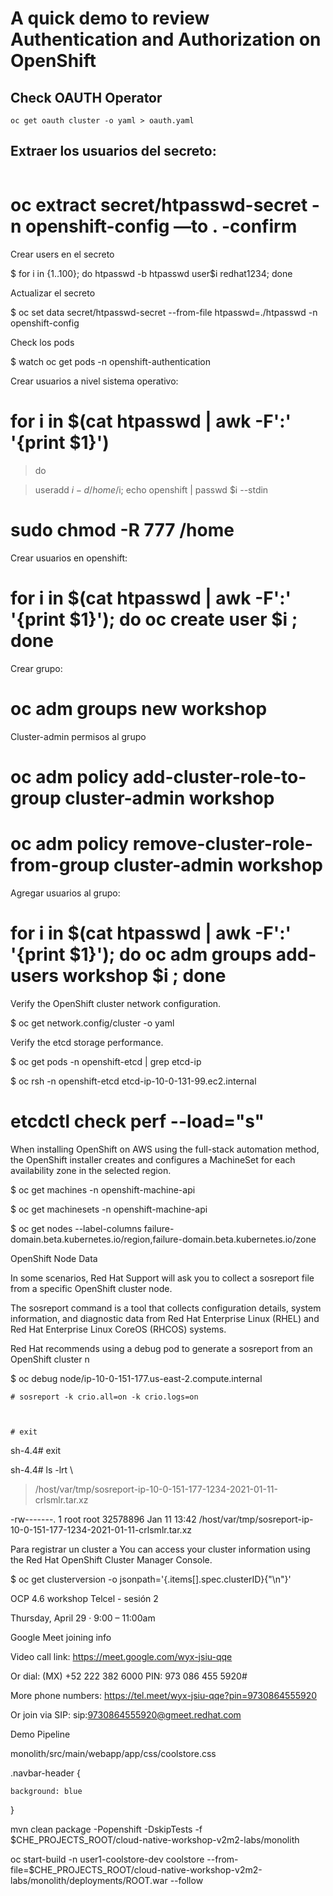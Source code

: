# A quick demo to review Authentication and Authorization on OpenShift

## Check OAUTH Operator
```
oc get oauth cluster -o yaml > oauth.yaml
```

## Extraer los usuarios del secreto:
```

```
# oc extract secret/htpasswd-secret -n openshift-config —to .  -confirm 





Crear users en el secreto

$ for i in {1..100}; do htpasswd -b htpasswd user$i redhat1234; done



Actualizar el secreto

$ oc set data secret/htpasswd-secret --from-file htpasswd=./htpasswd -n openshift-config





Check los pods

$ watch oc get pods -n openshift-authentication 





Crear usuarios a nivel sistema operativo:



# for i in $(cat htpasswd | awk -F':' '{print $1}')



> do

> useradd $i -d /home/$i; echo openshift | passwd $i  --stdin





# sudo chmod -R 777 /home







Crear usuarios en openshift:



# for i in $(cat htpasswd | awk -F':' '{print $1}'); do oc create user $i ; done





Crear grupo:



# oc adm groups new workshop









Cluster-admin permisos al grupo



# oc adm policy add-cluster-role-to-group cluster-admin workshop

# oc adm policy remove-cluster-role-from-group cluster-admin workshop



Agregar usuarios al grupo:



# for i in $(cat htpasswd | awk -F':' '{print $1}'); do oc adm groups add-users workshop $i ; done











Verify the OpenShift cluster network configuration.

$ oc get network.config/cluster -o yaml





Verify the etcd storage performance.

$ oc get pods -n openshift-etcd | grep etcd-ip



$ oc rsh -n openshift-etcd  etcd-ip-10-0-131-99.ec2.internal

# etcdctl check perf --load="s"







When installing OpenShift on AWS using the full-stack automation method, the OpenShift installer creates and configures a MachineSet for each availability zone in the selected region.

$ oc get machines -n openshift-machine-api





$  oc get machinesets -n openshift-machine-api



$ oc get nodes --label-columns failure-domain.beta.kubernetes.io/region,failure-domain.beta.kubernetes.io/zone









OpenShift Node Data

In some scenarios, Red Hat Support will ask you to collect a sosreport file from a specific OpenShift cluster node.

The sosreport command is a tool that collects configuration details, system information, and diagnostic data from Red Hat Enterprise Linux (RHEL) and Red Hat Enterprise  Linux CoreOS (RHCOS) systems.

Red Hat recommends using a debug pod to generate a sosreport from an OpenShift cluster n







$ oc debug node/ip-10-0-151-177.us-east-2.compute.internal



	# sosreport -k crio.all=on -k crio.logs=on



	# exit

sh-4.4# exit

sh-4.4# ls -lrt \

> /host/var/tmp/sosreport-ip-10-0-151-177-1234-2021-01-11-crlsmlr.tar.xz

-rw-------. 1 root root 32578896 Jan 11 13:42 /host/var/tmp/sosreport-ip-10-0-151-177-1234-2021-01-11-crlsmlr.tar.xz









Para registrar un cluster a You can access your cluster information using the Red Hat OpenShift Cluster Manager Console.





$ oc get clusterversion  -o jsonpath='{.items[].spec.clusterID}{"\n"}'









OCP 4.6 workshop Telcel - sesión 2

Thursday, April 29 · 9:00 – 11:00am

Google Meet joining info

Video call link: https://meet.google.com/wyx-jsiu-qqe

Or dial: (MX) +52 222 382 6000 PIN: 973 086 455 5920#

More phone numbers: https://tel.meet/wyx-jsiu-qqe?pin=9730864555920

Or join via SIP: sip:9730864555920@gmeet.redhat.com





























Demo Pipeline



monolith/src/main/webapp/app/css/coolstore.css



.navbar-header {

    background: blue

}



mvn clean package -Popenshift -DskipTests -f $CHE_PROJECTS_ROOT/cloud-native-workshop-v2m2-labs/monolith



oc start-build -n user1-coolstore-dev coolstore --from-file=$CHE_PROJECTS_ROOT/cloud-native-workshop-v2m2-labs/monolith/deployments/ROOT.war --follow


